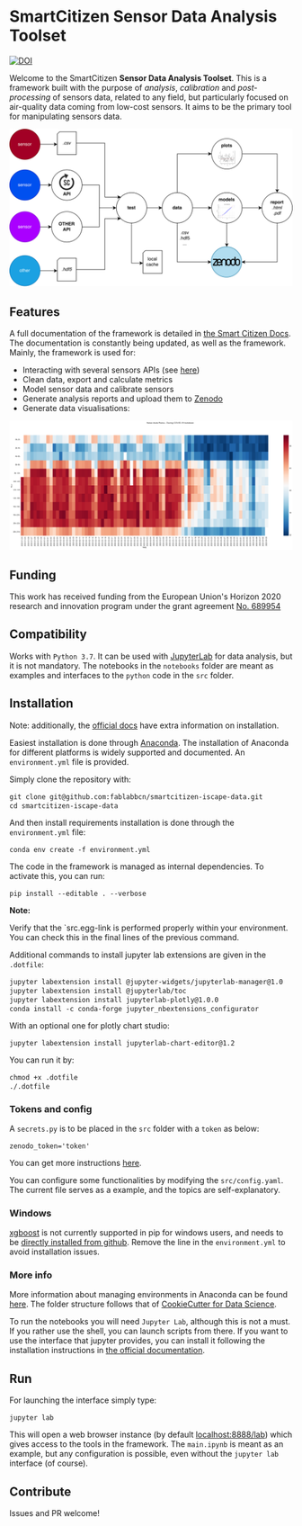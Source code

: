 SmartCitizen Sensor Data Analysis Toolset
=======

[![DOI](https://zenodo.org/badge/97752018.svg)](https://zenodo.org/badge/latestdoi/97752018)

Welcome to the SmartCitizen **Sensor Data Analysis Toolset**. This is a framework built with the purpose of *analysis*, *calibration* and *post-processing* of sensors data, related to any field, but particularly focused on air-quality data coming from low-cost sensors. It aims to be the primary tool for manipulating sensors data.

![](assets/images/saf_schema.png)

## Features

A full documentation of the framework is detailed in [the Smart Citizen Docs](https://docs.smartcitizen.me/Sensor%20Analysis%20Framework/). The documentation is constantly being updated, as well as the framework. Mainly, the framework is used for:
- Interacting with several sensors APIs (see [here](src/data/api.py))
- Clean data, export and calculate metrics
- Model sensor data and calibrate sensors
- Generate analysis reports and upload them to [Zenodo](http://zenodo.org)
- Generate data visualisations:

![](assets/images/covid-noise.png)

## Funding

This work has received funding from the European Union's Horizon 2020 research and innovation program under the grant agreement [No. 689954](https://cordis.europa.eu/project/rcn/202639_en.html)

## Compatibility

Works with `Python 3.7`. It can be used with [JupyterLab](https://github.com/jupyterlab/jupyterlab) for data analysis, but it is not mandatory. The notebooks in the `notebooks` folder are meant as examples and interfaces to the `python` code in the `src` folder.

## Installation

Note: additionally, the [official docs](https://docs.smartcitizen.me/Sensor%20Analysis%20Framework/guides/Install%20the%20framework/) have extra information on installation.

Easiest installation is done through [Anaconda](https://docs.anaconda.com/anaconda/install/). The installation of Anaconda for different platforms is widely supported and documented. An `environment.yml` file is provided.

Simply clone the repository with:

```
git clone git@github.com:fablabbcn/smartcitizen-iscape-data.git
cd smartcitizen-iscape-data
```

And then install requirements installation is done through the `environment.yml` file:

```
conda env create -f environment.yml
```

The code in the framework is managed as internal dependencies. To activate this, you can run:

```
pip install --editable . --verbose
```

**Note:**

Verify that the `src.egg-link is performed properly within your environment. You can check this in the final lines of the previous command.

Additional commands to install jupyter lab extensions are given in the `.dotfile`:

```
jupyter labextension install @jupyter-widgets/jupyterlab-manager@1.0
jupyter labextension install @jupyterlab/toc
jupyter labextension install jupyterlab-plotly@1.0.0
conda install -c conda-forge jupyter_nbextensions_configurator
```

With an optional one for plotly chart studio:

```
jupyter labextension install jupyterlab-chart-editor@1.2
```

You can run it by:

```
chmod +x .dotfile
./.dotfile
```

### Tokens and config

A `secrets.py` is to be placed in the `src` folder with a `token` as below:

```
zenodo_token='token'
```

You can get more instructions [here](https://docs.smartcitizen.me/Guides/Upload%20data%20to%20zenodo/).

You can configure some functionalities by modifying the `src/config.yaml`. The current file serves as a example, and the topics are self-explanatory.

### Windows

[xgboost](https://pypi.org/project/xgboost/) is not currently supported in pip for windows users, and needs to be [directly installed from github](https://xgboost.readthedocs.io/en/latest/build.html). Remove the line in the `environment.yml` to avoid installation issues. 

### More info

More information about managing environments in Anaconda can be found [here](https://conda.io/docs/user-guide/tasks/manage-environments.html). The folder structure follows that of [CookieCutter for Data Science](https://drivendata.github.io/cookiecutter-data-science/).

To run the notebooks you will need `Jupyter Lab`, although this is not a must. If you rather use the shell, you can launch scripts from there. If you want to use the interface that jupyter provides, you can install it following the installation instructions in [the official documentation](https://github.com/jupyterlab/jupyterlab#installation).

## Run

For launching the interface simply type:

```
jupyter lab
```

This will open a web browser instance (by default [localhost:8888/lab]()) which gives access to the tools in the framework. The `main.ipynb` is meant as an example, but any configuration is possible, even without the `jupyter lab` interface (of course).

## Contribute

Issues and PR welcome!
